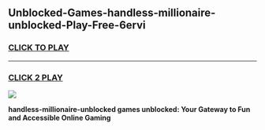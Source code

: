 
## Unblocked-Games-handless-millionaire-unblocked-Play-Free-6ervi
<h3>
<a href="https://premium76.site?title=handless-millionaire-unblocked&ref=19M">CLICK TO PLAY</a></h3>
<hr>

<h3>
<a href="https://premium76.site?title=handless-millionaire-unblocked&ref=19M">CLICK 2 PLAY</a>
  
</h3>

<a href="https://premium76.site?title=handless-millionaire-unblocked&ref=19M"><img src="https://clearcache.store/games.png"></a>


**handless-millionaire-unblocked games unblocked: Your Gateway to Fun and Accessible Online Gaming**
